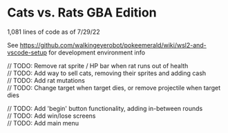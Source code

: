 # Cats vs. Rats GBA Edition

1,081 lines of code as of 7/29/22

See https://github.com/walkingeyerobot/pokeemerald/wiki/wsl2-and-vscode-setup for development environment info

// TODO: Remove rat sprite / HP bar when rat runs out of health  
// TODO: Add way to sell cats, removing their sprites and adding cash  
// TODO: Add rat mutations  
// TODO: Change target when target dies, or remove projectile when target dies  

// TODO: Add 'begin' button functionality, adding in-between rounds  
// TODO: Add win/lose screens  
// TODO: Add main menu  
